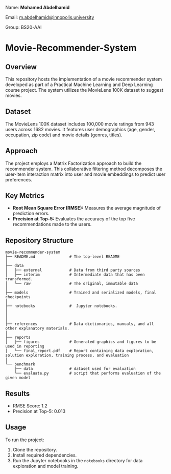 Name: **Mohamed Abdelhamid**

Email: m.abdelhamid@innopolis.university

Group: BS20-AAI

# Movie-Recommender-System
## Overview
This repository hosts the implementation of a movie recommender system developed as part of a Practical Machine Learning and Deep Learning course project. The system utilizes the MovieLens 100K dataset to suggest movies.

## Dataset
The MovieLens 100K dataset includes 100,000 movie ratings from 943 users across 1682 movies. It features user demographics (age, gender, occupation, zip code) and movie details (genres, titles).

## Approach
The project employs a Matrix Factorization approach to build the recommender system. This collaborative filtering method decomposes the user-item interaction matrix into user and movie embeddings to predict user preferences.

## Key Metrics
- **Root Mean Square Error (RMSE):** Measures the average magnitude of prediction errors.
- **Precision at Top-5:** Evaluates the accuracy of the top five recommendations made to the users.

## Repository Structure
```
movie-recommender-system
├── README.md               # The top-level README
│
├── data
│   ├── external            # Data from third party sources
│   ├── interim             # Intermediate data that has been transformed.
│   └── raw                 # The original, immutable data
│
├── models                  # Trained and serialized models, final checkpoints
│
├── notebooks               #  Jupyter notebooks.
│                               
│                                        
│ 
├── references              # Data dictionaries, manuals, and all other explanatory materials.
│
├── reports
│   ├── figures             # Generated graphics and figures to be used in reporting
│   └── final_report.pdf    # Report containing data exploration, solution exploration, training process, and evaluation
│
└── benchmark
    ├── data                # dataset used for evaluation 
    └── evaluate.py         # script that performs evaluation of the given model
```


## Results
- RMSE Score: 1.2
- Precision at Top-5: 0.013

## Usage
To run the project:
1. Clone the repository.
2. Install required dependencies.
3. Run the Jupyter notebooks in the `notebooks` directory for data exploration and model training.



